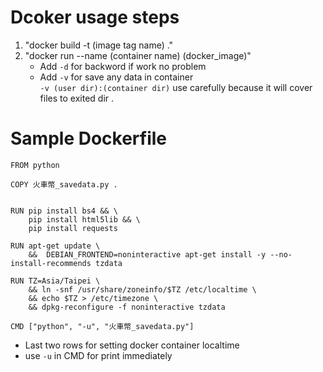 # Dcoker usage steps
1. "docker build -t (image tag name) ."
2. "docker run --name (container name) (docker_image)"
    * Add `-d` for backword if work no problem  
    * Add `-v` for save any data in container  
     `-v (user dir):(container dir)` use carefully because it will cover files to exited dir .

# Sample Dockerfile
```
FROM python

COPY 火車幣_savedata.py .


RUN pip install bs4 && \
    pip install html5lib && \
    pip install requests

RUN apt-get update \
    &&  DEBIAN_FRONTEND=noninteractive apt-get install -y --no-install-recommends tzdata
    
RUN TZ=Asia/Taipei \
    && ln -snf /usr/share/zoneinfo/$TZ /etc/localtime \
    && echo $TZ > /etc/timezone \
    && dpkg-reconfigure -f noninteractive tzdata 

CMD ["python", "-u", "火車幣_savedata.py"]
```
* Last two rows for setting docker container localtime  
* use `-u` in CMD for print immediately  